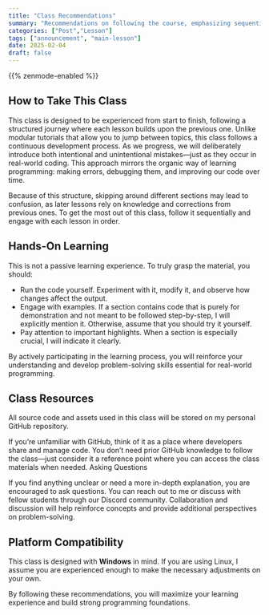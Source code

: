 ```yaml
---
title: "Class Recommendations"
summary: "Recommendations on following the course, emphasizing sequential learning, hands-on coding, GitHub resources, Discord for questions, and platform compatibility"
categories: ["Post","Lesson"]
tags: ["announcement", "main-lesson"]
date: 2025-02-04
draft: false
---
```

{{% zenmode-enabled %}}

## How to Take This Class

This class is designed to be experienced from start to finish, following a structured journey where each lesson builds upon the previous one. Unlike modular tutorials that allow you to jump between topics, this class follows a continuous development process. As we progress, we will deliberately introduce both intentional and unintentional mistakes—just as they occur in real-world coding. This approach mirrors the organic way of learning programming: making errors, debugging them, and improving our code over time.

Because of this structure, skipping around different sections may lead to confusion, as later lessons rely on knowledge and corrections from previous ones. To get the most out of this class, follow it sequentially and engage with each lesson in order.

## Hands-On Learning

This is not a passive learning experience. To truly grasp the material, you should:
- Run the code yourself. Experiment with it, modify it, and observe how changes affect the output.
- Engage with examples. If a section contains code that is purely for demonstration and not meant to be followed step-by-step, I will explicitly mention it. Otherwise, assume that you should try it yourself.
- Pay attention to important highlights. When a section is especially crucial, I will indicate it clearly.

By actively participating in the learning process, you will reinforce your understanding and develop problem-solving skills essential for real-world programming.

## Class Resources

All source code and assets used in this class will be stored on my personal GitHub repository.

If you’re unfamiliar with GitHub, think of it as a place where developers share and manage code. You don’t need prior GitHub knowledge to follow the class—just consider it a reference point where you can access the class materials when needed.
Asking Questions

If you find anything unclear or need a more in-depth explanation, you are encouraged to ask questions. You can reach out to me or discuss with fellow students through our Discord community. Collaboration and discussion will help reinforce concepts and provide additional perspectives on problem-solving.

## Platform Compatibility

This class is designed with **Windows** in mind. If you are using Linux, I assume you are experienced enough to make the necessary adjustments on your own.

By following these recommendations, you will maximize your learning experience and build strong programming foundations.
